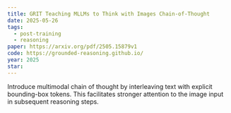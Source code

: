 ```yaml
---
title: GRIT Teaching MLLMs to Think with Images Chain-of-Thought
date: 2025-05-26
tags:
  - post-training
  - reasoning
paper: https://arxiv.org/pdf/2505.15879v1
code: https://grounded-reasoning.github.io/
year: 2025
star:
---
```

Introduce multimodal chain of thought by interleaving text with explicit bounding-box tokens. This facilitates stronger attention to the image input in subsequent reasoning steps. 

